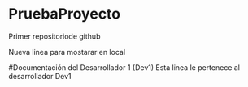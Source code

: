 # PruebaProyecto
Primer repositoriode github

Nueva linea para mostarar en local

#Documentación del Desarrollador 1 (Dev1)
Esta linea le pertenece al desarrollador Dev1